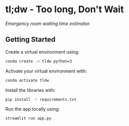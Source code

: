 # tl;dw - Too long, Don't Wait
*Emergency room waiting time estimator.*

## Getting Started

Create a virtual environment using:
```sh
conda create -n tldw python=3
```

Activate your virtual environment with: 
```sh
conda activate tldw
```

Install the libraries with:
```sh
pip install -r requirements.txt
```

Run the app locally using: 
```sh
streamlit run app.py
```
